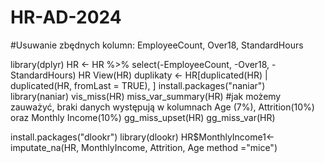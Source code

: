 # HR-AD-2024
#Usuwanie zbędnych kolumn: EmployeeCount, Over18, StandardHours

library(dplyr)
HR <- HR %>%
select(-EmployeeCount, -Over18, -StandardHours)
HR
View(HR)
duplikaty <- HR[duplicated(HR) | duplicated(HR, fromLast = TRUE), ]
install.packages("naniar")
library(naniar)
vis_miss(HR)
miss_var_summary(HR)
#jak możemy zauważyć, braki danych występują w kolumnach Age (7%), Attrition(10%) oraz Monthly Income(10%)
gg_miss_upset(HR)
gg_miss_var(HR)

install.packages("dlookr")
library(dlookr)
HR$MonthlyIncome1<-imputate_na(HR, MonthlyIncome, Attrition, Age method ="mice")

